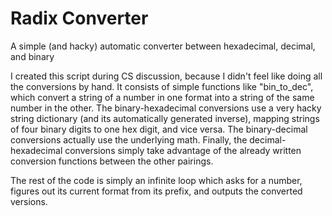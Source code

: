 # Radix Converter
A simple (and hacky) automatic converter between hexadecimal, decimal, and binary

I created this script during CS discussion, because I didn't feel like doing all the conversions by hand. It consists of simple functions like "bin_to_dec", which convert a string of a number in one format into a string of the same number in the other. The binary-hexadecimal conversions use a very hacky string dictionary (and its automatically generated inverse), mapping strings of four binary digits to one hex digit, and vice versa. The binary-decimal conversions actually use the underlying math. Finally, the decimal-hexadecimal conversions simply take advantage of the already written conversion functions between the other pairings.

The rest of the code is simply an infinite loop which asks for a number, figures out its current format from its prefix, and outputs the converted versions. 


